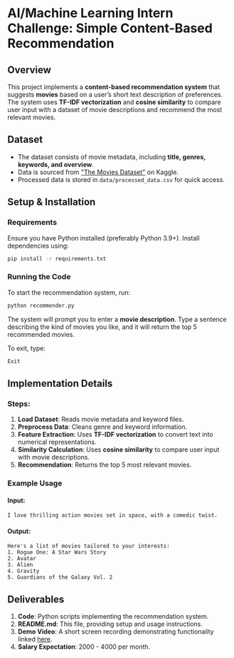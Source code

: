 <!-- #region -->
# AI/Machine Learning Intern Challenge: Simple Content-Based Recommendation

## Overview

This project implements a **content-based recommendation system** that suggests **movies** based on a user’s short text description of preferences. The system uses **TF-IDF vectorization** and **cosine similarity** to compare user input with a dataset of movie descriptions and recommend the most relevant movies.

## Dataset

- The dataset consists of movie metadata, including **title, genres, keywords, and overview**.
- Data is sourced from ["The Movies Dataset"](https://www.kaggle.com/datasets/rounakbanik/the-movies-dataset?select=credits.csv) on Kaggle.
- Processed data is stored in `data/processed_data.csv` for quick access.

## Setup & Installation

### Requirements
Ensure you have Python installed (preferably Python 3.9+). Install dependencies using:
```bash
pip install -r requirements.txt
```

### Running the Code

To start the recommendation system, run:
```bash
python recommender.py
```

The system will prompt you to enter a **movie description**. Type a sentence describing the kind of movies you like, and it will return the top 5 recommended movies.

To exit, type:
```bash
Exit
```

## Implementation Details

### Steps:
1. **Load Dataset**: Reads movie metadata and keyword files.
2. **Preprocess Data**: Cleans genre and keyword information.
3. **Feature Extraction**: Uses **TF-IDF vectorization** to convert text into numerical representations.
4. **Similarity Calculation**: Uses **cosine similarity** to compare user input with movie descriptions.
5. **Recommendation**: Returns the top 5 most relevant movies.

### Example Usage
#### Input:
```
I love thrilling action movies set in space, with a comedic twist.
```
#### Output:
```
Here's a list of movies tailored to your interests:
1. Rogue One: A Star Wars Story
2. Avatar
3. Alien
4. Gravity
5. Guardians of the Galaxy Vol. 2
```

## Deliverables
1. **Code**: Python scripts implementing the recommendation system.
2. **README.md**: This file, providing setup and usage instructions.
3. **Demo Video**: A short screen recording demonstrating functionality linked [here](www.youtube.com).
4. **Salary Expectation**: 2000 - 4000 per month.
